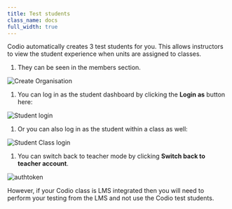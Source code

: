 ```yaml
---
title: Test students
class_name: docs
full_width: true
---
```


Codio automatically creates 3 test students for you. This allows instructors to view the student experience when units are assigned to classes.

1.  They can be seen in the members section.

<img alt="Create Organisation" src="/img/docs/class_administration/createanorganization/org_teams.png" class="simple"/>

1.  You can log in as the student dashboard by clicking the **Login as** button here:

<img alt="Student login" src="/img/docs/class_administration/createanorganization/studentlogin.png" class="simple"/>

1. Or you can also log in as the student within a class as well:

<img alt="Student Class login" src="/img/docs/class_administration/createanorganization/classteststudents.png" class="simple"/>

1.  You can switch back to teacher mode by clicking **Switch back to teacher account**.

<img alt="authtoken" src="/img/docs/class_administration/createanorganization/test-student-view.png" class="simple"/>

However, if your Codio class is LMS integrated then you will need to perform your testing from the LMS and not use the Codio test students.
